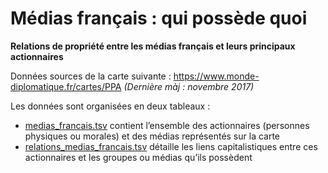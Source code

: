 # Médias français : qui possède quoi
**Relations de propriété entre les médias français et leurs principaux actionnaires**

Données sources de la carte suivante : https://www.monde-diplomatique.fr/cartes/PPA *(Dernière màj : novembre 2017)*

Les données sont organisées en deux tableaux :
- [medias_francais.tsv](https://github.com/mdiplo/Medias_francais/blob/master/medias_francais.tsv) contient l’ensemble des actionnaires (personnes physiques ou morales) et des médias représentés sur la carte
- [relations_medias_francais.tsv](https://github.com/mdiplo/Medias_francais/blob/master/relations_medias_francais.tsv) détaille les liens capitalistiques entre ces actionnaires et les groupes ou médias qu’ils possèdent
